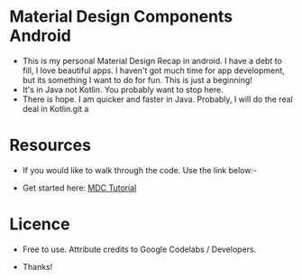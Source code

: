 # Material Design Components Android

- This is my personal Material Design Recap in android. I have a debt to fill, I love beautiful apps. I haven't got much time for app development, but its something I want to do for fun. This is just a beginning!
- It's in Java not Kotlin. You probably want to stop here. 
- There is hope. I am quicker and faster in Java. Probably, I will do the real deal in Kotlin.git a

# Resources
- If you would like to walk through the code. Use the link below:- 

- Get started here: [MDC Tutorial](https://codelabs.developers.google.com/codelabs/mdc-101-java/index.html)

# Licence

- Free to use. Attribute credits to Google Codelabs / Developers.

- Thanks!